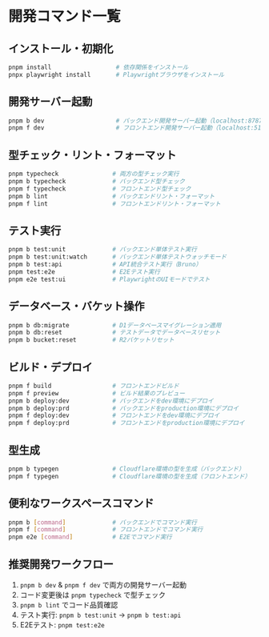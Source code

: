 # 開発コマンド一覧

## インストール・初期化
```bash
pnpm install                  # 依存関係をインストール
pnpx playwright install       # Playwrightブラウザをインストール
```

## 開発サーバー起動
```bash
pnpm b dev                    # バックエンド開発サーバー起動（localhost:8787）
pnpm f dev                    # フロントエンド開発サーバー起動（localhost:5173）
```

## 型チェック・リント・フォーマット
```bash
pnpm typecheck               # 両方の型チェック実行
pnpm b typecheck             # バックエンド型チェック
pnpm f typecheck             # フロントエンド型チェック
pnpm b lint                  # バックエンドリント・フォーマット
pnpm f lint                  # フロントエンドリント・フォーマット
```

## テスト実行
```bash
pnpm b test:unit             # バックエンド単体テスト実行
pnpm b test:unit:watch       # バックエンド単体テストウォッチモード
pnpm b test:api              # API統合テスト実行（Bruno）
pnpm test:e2e                # E2Eテスト実行
pnpm e2e test:ui             # PlaywrightのUIモードでテスト
```

## データベース・バケット操作
```bash
pnpm b db:migrate            # D1データベースマイグレーション適用
pnpm b db:reset              # テストデータでデータベースリセット
pnpm b bucket:reset          # R2バケットリセット
```

## ビルド・デプロイ
```bash
pnpm f build                 # フロントエンドビルド
pnpm f preview               # ビルド結果のプレビュー
pnpm b deploy:dev            # バックエンドをdev環境にデプロイ
pnpm b deploy:prd            # バックエンドをproduction環境にデプロイ
pnpm f deploy:dev            # フロントエンドをdev環境にデプロイ
pnpm f deploy:prd            # フロントエンドをproduction環境にデプロイ
```

## 型生成
```bash
pnpm b typegen               # Cloudflare環境の型を生成（バックエンド）
pnpm f typegen               # Cloudflare環境の型を生成（フロントエンド）
```

## 便利なワークスペースコマンド
```bash
pnpm b [command]             # バックエンドでコマンド実行
pnpm f [command]             # フロントエンドでコマンド実行
pnpm e2e [command]           # E2Eでコマンド実行
```

## 推奨開発ワークフロー
1. `pnpm b dev` & `pnpm f dev` で両方の開発サーバー起動
2. コード変更後は `pnpm typecheck` で型チェック
3. `pnpm b lint` でコード品質確認
4. テスト実行: `pnpm b test:unit` → `pnpm b test:api`
5. E2Eテスト: `pnpm test:e2e`